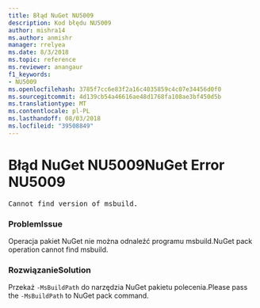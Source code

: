 ```yaml
---
title: Błąd NuGet NU5009
description: Kod błędu NU5009
author: mishra14
ms.author: anmishr
manager: rrelyea
ms.date: 8/3/2018
ms.topic: reference
ms.reviewer: anangaur
f1_keywords:
- NU5009
ms.openlocfilehash: 3785f7cc6e83f2a16c4035859c4c07e34456d0f0
ms.sourcegitcommit: 4d139cb54a46616ae48d1768fa108ae3bf450d5b
ms.translationtype: MT
ms.contentlocale: pl-PL
ms.lasthandoff: 08/03/2018
ms.locfileid: "39508849"
---
```

# <a name="nuget-error-nu5009"></a><span data-ttu-id="7df8b-103">Błąd NuGet NU5009</span><span class="sxs-lookup"><span data-stu-id="7df8b-103">NuGet Error NU5009</span></span>
<pre>Cannot find version of msbuild.</pre>

### <a name="issue"></a><span data-ttu-id="7df8b-104">Problem</span><span class="sxs-lookup"><span data-stu-id="7df8b-104">Issue</span></span>

<span data-ttu-id="7df8b-105">Operacja pakiet NuGet nie można odnaleźć programu msbuild.</span><span class="sxs-lookup"><span data-stu-id="7df8b-105">NuGet pack operation cannot find msbuild.</span></span>


### <a name="solution"></a><span data-ttu-id="7df8b-106">Rozwiązanie</span><span class="sxs-lookup"><span data-stu-id="7df8b-106">Solution</span></span>

<span data-ttu-id="7df8b-107">Przekaż `-MsBuildPath` do narzędzia NuGet pakietu polecenia.</span><span class="sxs-lookup"><span data-stu-id="7df8b-107">Please pass the `-MsBuildPath` to NuGet pack command.</span></span>

